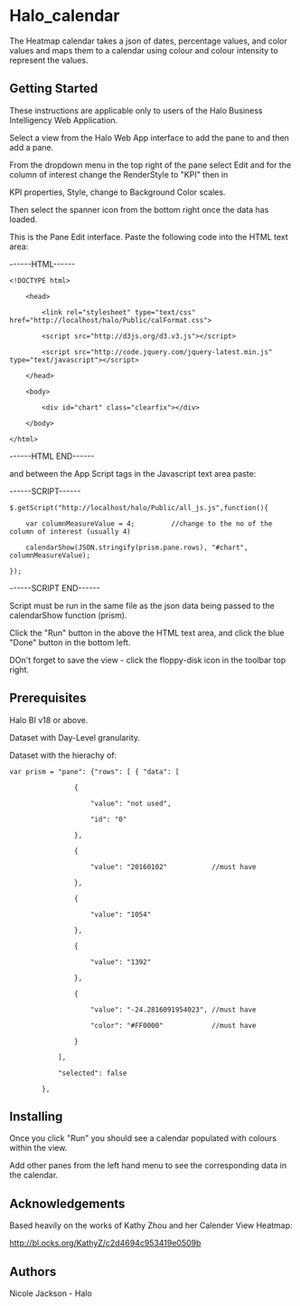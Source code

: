 # Halo_calendar

The Heatmap calendar takes a json of dates, percentage values, and color values and maps them to a calendar using colour and colour intensity to represent the values.

## Getting Started

These instructions are applicable only to users of the Halo Business Intelligency Web Application.

Select a view from the Halo Web App interface to add the pane to and then add a pane. 

From the dropdown menu in the top right of the pane select Edit and for the column of interest change the RenderStyle to "KPI" then in

KPI properties, Style, change to Background Color scales.

Then select the spanner icon from the bottom right once the data has loaded.

This is the Pane Edit interface. Paste the following code into the HTML text area:


------HTML------
```
<!DOCTYPE html>

    <head>
    
        <link rel="stylesheet" type="text/css" href="http://localhost/halo/Public/calFormat.css">
	
        <script src="http://d3js.org/d3.v3.js"></script>
	
        <script src="http://code.jquery.com/jquery-latest.min.js" type="text/javascript"></script>
	
    </head>
    
    <body>
    
        <div id="chart" class="clearfix"></div>
	
    </body>
    
</html>
```

------HTML END------


and between the App Script tags in the Javascript text area paste:


------SCRIPT------

```
$.getScript("http://localhost/halo/Public/all_js.js",function(){

    var columnMeasureValue = 4; 		//change to the no of the column of interest (usually 4)
    
    calendarShow(JSON.stringify(prism.pane.rows), "#chart", columnMeasureValue);
    
});
```

------SCRIPT END------


Script must be run in the same file as the json data being passed to the calendarShow function (prism).

Click the "Run" button in the above the HTML text area, and click the blue "Done" button in the bottom left.

DOn't forget to save the view - click the floppy-disk icon in the toolbar top right.


## Prerequisites

Halo BI v18 or above.

Dataset with Day-Level granularity.

Dataset with the hierachy of:

```
var prism = "pane": {"rows": [ { "data": [

				{
				
					"value": "not used",
					
					"id": "0"
					
				},
				
				{
				
					"value": "20160102"           //must have
					
				},
				
				{
				
					"value": "1054"
					
				},
				
				{
				
					"value": "1392"
					
				},
				
				{
				
					"value": "-24.2816091954023", //must have
					
					"color": "#FF0000"            //must have
					
				}
				
			],
			
			"selected": false
			
		},
```
## Installing

Once you click "Run" you should see a calendar populated with colours within the view.

Add other panes from the left hand menu to see the corresponding data in the calendar.


## Acknowledgements

Based heavily on the works of Kathy Zhou and her Calender View Heatmap:

http://bl.ocks.org/KathyZ/c2d4694c953419e0509b


## Authors

Nicole Jackson - Halo

